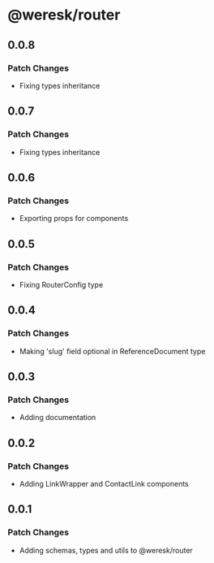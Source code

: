 # @weresk/router

## 0.0.8

### Patch Changes

- Fixing types inheritance

## 0.0.7

### Patch Changes

- Fixing types inheritance

## 0.0.6

### Patch Changes

- Exporting props for components

## 0.0.5

### Patch Changes

- Fixing RouterConfig type

## 0.0.4

### Patch Changes

- Making 'slug' field optional in ReferenceDocument type

## 0.0.3

### Patch Changes

- Adding documentation

## 0.0.2

### Patch Changes

- Adding LinkWrapper and ContactLink components

## 0.0.1

### Patch Changes

- Adding schemas, types and utils to @weresk/router
